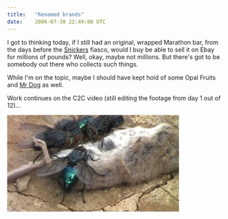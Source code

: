 ```yaml
---
title:   "Renamed brands"
date:    2006-07-30 22:49:00 UTC
---
```


I got to thinking today, if I still had an original, wrapped Marathon bar, from the days before the [Snickers](http://www.ciao.co.uk/Reviews/Snickers__5308867) fiasco, would I buy be able to sell it on Ebay for millions of pounds? Well, okay, maybe not millions. But there's got to be somebody out there who collects such things.

While I'm on the topic, maybe I should have kept hold of some Opal Fruits and [Mr Dog](http://www.ciao.co.uk/Cesar__74765) as well.

Work continues on the C2C video (still editing the footage from day 1 out of 12)...

![](/assets/posts/coast-to-coast-flies.jpg)